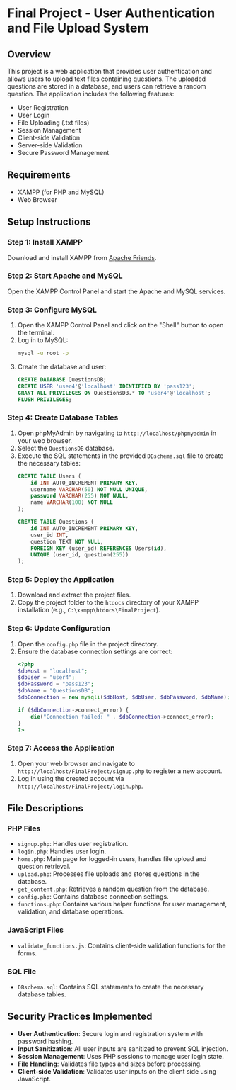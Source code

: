 # Final Project - User Authentication and File Upload System

## Overview

This project is a web application that provides user authentication and allows users to upload text files containing questions. The uploaded questions are stored in a database, and users can retrieve a random question. The application includes the following features:
- User Registration
- User Login
- File Uploading (.txt files)
- Session Management
- Client-side Validation
- Server-side Validation
- Secure Password Management

## Requirements

- XAMPP (for PHP and MySQL)
- Web Browser

## Setup Instructions

### Step 1: Install XAMPP
Download and install XAMPP from [Apache Friends](https://www.apachefriends.org/index.html).

### Step 2: Start Apache and MySQL
Open the XAMPP Control Panel and start the Apache and MySQL services.

### Step 3: Configure MySQL
1. Open the XAMPP Control Panel and click on the "Shell" button to open the terminal.
2. Log in to MySQL:
    ```sh
    mysql -u root -p
    ```
3. Create the database and user:
    ```sql
    CREATE DATABASE QuestionsDB;
    CREATE USER 'user4'@'localhost' IDENTIFIED BY 'pass123';
    GRANT ALL PRIVILEGES ON QuestionsDB.* TO 'user4'@'localhost';
    FLUSH PRIVILEGES;
    ```

### Step 4: Create Database Tables
1. Open phpMyAdmin by navigating to `http://localhost/phpmyadmin` in your web browser.
2. Select the `QuestionsDB` database.
3. Execute the SQL statements in the provided `DBschema.sql` file to create the necessary tables:
    ```sql
    CREATE TABLE Users (
        id INT AUTO_INCREMENT PRIMARY KEY,
        username VARCHAR(50) NOT NULL UNIQUE,
        password VARCHAR(255) NOT NULL,
        name VARCHAR(100) NOT NULL
    );

    CREATE TABLE Questions (
        id INT AUTO_INCREMENT PRIMARY KEY,
        user_id INT,
        question TEXT NOT NULL,
        FOREIGN KEY (user_id) REFERENCES Users(id),
        UNIQUE (user_id, question(255))
    );
    ```

### Step 5: Deploy the Application
1. Download and extract the project files.
2. Copy the project folder to the `htdocs` directory of your XAMPP installation (e.g., `C:\xampp\htdocs\FinalProject`).

### Step 6: Update Configuration
1. Open the `config.php` file in the project directory.
2. Ensure the database connection settings are correct:
    ```php
    <?php
    $dbHost = "localhost";
    $dbUser = "user4";
    $dbPassword = "pass123";
    $dbName = "QuestionsDB";
    $dbConnection = new mysqli($dbHost, $dbUser, $dbPassword, $dbName);

    if ($dbConnection->connect_error) {
        die("Connection failed: " . $dbConnection->connect_error);
    }
    ?>
    ```

### Step 7: Access the Application
1. Open your web browser and navigate to `http://localhost/FinalProject/signup.php` to register a new account.
2. Log in using the created account via `http://localhost/FinalProject/login.php`.

## File Descriptions

### PHP Files
- `signup.php`: Handles user registration.
- `login.php`: Handles user login.
- `home.php`: Main page for logged-in users, handles file upload and question retrieval.
- `upload.php`: Processes file uploads and stores questions in the database.
- `get_content.php`: Retrieves a random question from the database.
- `config.php`: Contains database connection settings.
- `functions.php`: Contains various helper functions for user management, validation, and database operations.

### JavaScript Files
- `validate_functions.js`: Contains client-side validation functions for the forms.

### SQL File
- `DBschema.sql`: Contains SQL statements to create the necessary database tables.

## Security Practices Implemented
- **User Authentication**: Secure login and registration system with password hashing.
- **Input Sanitization**: All user inputs are sanitized to prevent SQL injection.
- **Session Management**: Uses PHP sessions to manage user login state.
- **File Handling**: Validates file types and sizes before processing.
- **Client-side Validation**: Validates user inputs on the client side using JavaScript.
